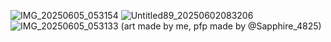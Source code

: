 ![IMG_20250605_053154](https://github.com/user-attachments/assets/a1c70642-01f1-4ad0-a0eb-12fdfae48881)
![Untitled89_20250602083206](https://github.com/user-attachments/assets/cc2b7515-6a0f-4673-a8e9-0ce6122db036)
![IMG_20250605_053133](https://github.com/user-attachments/assets/969e2ac2-065e-462e-93c2-3de112b83313)
(art made by me, pfp made by @Sapphire_4825)

